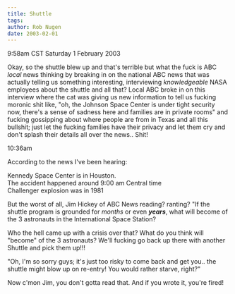 ```yaml
---
title: Shuttle
tags: 
author: Rob Nugen
date: 2003-02-01
---
```


<p class=date>9:58am CST Saturday 1 February 2003</p>

<p>Okay, so the shuttle blew up and that's terrible but what the fuck
is ABC <em>local</em> news thinking by breaking in on the national ABC
news that was actually telling us something interesting, interviewing
<em>knowledgeable</em> NASA employees about the shuttle and all that?
Local ABC broke in on this interview where the cat was giving us new
information to tell us fucking moronic shit like, "oh, the Johnson
Space Center is under tight security now, there's a sense of sadness
here and families are in private rooms" and fucking gossipping about
where people are from in Texas and all this bullshit; just let the
fucking families have their privacy and let them cry and don't splash
their details all over the news..  Shit!</p>

<p class=date>10:36am</p>

<p>According to the news I've been hearing:</p>

<p>Kennedy Space Center is in Houston.
<br>The accident happened around 9:00 am Central time
<br>Challenger explosion was in 1981
</p>

<p>But the worst of all, Jim Hickey of ABC News reading? ranting?  "If
the shuttle program is grounded for <em>months</em> or even
<em><b>years</b></em>, what will become of the 3 astronauts in the
International Space Station?</p>

<p>Who the hell came up with a crisis over that?  What do you think
will "become" of the 3 astronauts?  We'll fucking go back up there
with another Shuttle and pick them up!!!</p>

<p>"Oh, I'm so sorry guys; it's just too risky to come back and  get
you.. the shuttle might blow up on re-entry!  You would rather starve,
right?"</p>

<p>Now c'mon Jim, you don't gotta read that.  And if you wrote it,
you're fired!</p>

